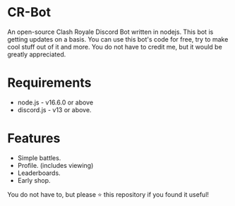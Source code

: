 # CR-Bot
An open-source Clash Royale Discord Bot written in nodejs.
This bot is getting updates on a basis. You can use this bot's code for free, try to make cool stuff out of it and more. You do not have to credit me, but it would be greatly appreciated.

# Requirements
* node.js - v16.6.0 or above
* discord.js - v13 or above.

# Features
- Simple battles.
- Profile. (includes viewing)
- Leaderboards.
- Early shop.

You do not have to, but please ⭐ this repository if you found it useful!
